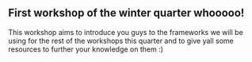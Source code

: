 ## First workshop of the winter quarter whooooo!

This workshop aims to introduce you guys to the frameworks we will be using for the rest of the workshops this quarter and to give yall some resources to further your knowledge on them :)
